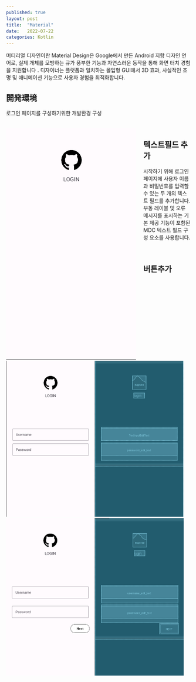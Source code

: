 ```yaml
---
published: true
layout: post
title:  "Material"
date:   2022-07-22
categories: Kotlin
---
```


머티리얼 디자인이란
Material Design은 Google에서 만든 Android 지향 디자인 언어로, 실제 개체를 모방하는 큐가 풍부한 기능과 자연스러운 동작을 통해 화면 터치 경험을 지원합니다 . 디자이너는 플랫폼과 일치하는 몰입형 GUI에서 3D 효과, 사실적인 조명 및 애니메이션 기능으로 사용자 경험을 최적화합니다.



## 開発環境

로그인 페이지를 구성하기위한 개발환경 구성

<br>

<div style ="margin-right: 20px ; float:left ; height:100%px">
<img src = "/assets/images/MaterialDevelop.png">
</div>

<div style="width:420px; height:100%px ;">
<script src="https://gist.github.com/JKH-Programmer/09fb01418ea3c4208ac3e3a6f8762d16.js"></script>
</div>


## 텍스트필드 추가

시작하기 위해 로그인 페이지에 사용자 이름과 비밀번호를 입력할 수 있는 두 개의 텍스트 필드를 추가합니다. 부동 레이블 및 오류 메시지를 표시하는 기본 제공 기능이 포함된 MDC 텍스트 필드 구성 요소를 사용합니다.

<br>

<div style ="margin-right: 20px ; float:left ; height:100%px">
<img src = "/assets/images/Materialtextfield.png">
</div>

<div style="width:420px; height:100%px ;">
<script src="https://gist.github.com/JKH-Programmer/565f19f746a1d49df8f0ec0213e54523.js"></script>
</div>


## 버튼추가

<br>


<div style ="margin-right: 20px ; float:left ; height:100%px">
<img src = "/assets/images/Materialbutton.png">
</div>

<div style="width:420px; height:100%px ;">
<script src="https://gist.github.com/JKH-Programmer/072fb8dd87789f043890fa760171e065.js"></script>
</div>








